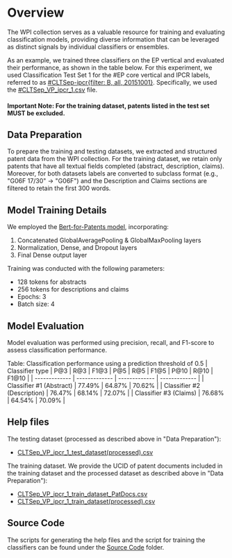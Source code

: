 # Overview

The WPI collection serves as a valuable resource for training and evaluating classification models, providing diverse information that can be leveraged as distinct signals by individual classifiers or ensembles.

As an example, we trained three classifiers on the EP vertical and evaluated their performance, as shown in the table below. For this experiment, we used Classification Test Set 1 for the #EP core vertical and IPCR labels, referred to as [#CLTSep-ipcr{filter: B, all, 20151001}](https://github.com/cs1msa/WPIplus/tree/main/Ground%20Truths/Classification/%23CLTSep/%23CLTSep-ipcr%7Bfilter%3A%20B%2C%20all%2C%2020151001%7D). Specifically, we used the [#CLTSep_VP_ipcr_1.csv](https://github.com/cs1msa/WPIplus/blob/main/Ground%20Truths/Classification/%23CLTSep/%23CLTSep-ipcr%7Bfilter%3A%20B%2C%20all%2C%2020151001%7D/CLTSep_VP_ipcr_1.csv) file.

#### Important Note: For the training dataset, patents listed in the test set MUST be excluded.

## Data Preparation

To prepare the training and testing datasets, we extracted and structured patent data from the WPI collection. For the training dataset, we retain only patents that have all textual fields completed (abstract, description, claims). Moreover, for both datasets labels are converted to subclass format (e.g., "G06F 17/30" → "G06F") and the Description and Claims sections are filtered to retain the first 300 words.

## Model Training Details

We employed the [Bert-for-Patents model](https://huggingface.co/anferico/bert-for-patents), incorporating:
1. Concatenated GlobalAveragePooling & GlobalMaxPooling layers
2. Normalization, Dense, and Dropout layers
3. Final Dense output layer

Training was conducted with the following parameters:
- 128 tokens for abstracts
- 256 tokens for descriptions and claims
- Epochs: 3
- Batch size: 4

## Model Evaluation

Model evaluation was performed using precision, recall, and F1-score to assess classification performance.

Table: Classification performance using a prediction threshold of 0.5
| Classifier type |  P@3 | R@3 | F1@3 |  P@5 | R@5 | F1@5  | P@10 | R@10 | F1@10 |
| ------------- | ------------- | ------------- | ------------- |
| Classifier #1 (Abstract) | 77.49%	 | 64.87% | 70.62% |
| Classifier #2 (Description)	| 76.47%  | 68.14%  | 72.07%  |
| Classifier #3 (Claims) | 76.68%  | 64.54%	  | 70.09%  |


## Help files
The testing dataset (processed as described above in "Data Preparation"):
- [CLTSep_VP_ipcr_1_test_dataset(processed).csv](https://drive.google.com/file/d/11DJqucRTxIfFUG_A0ZB35zDQG3xJeQUE/view?usp=sharing)

The training dataset. We provide the UCID of patent documents included in the training dataset and the processed dataset as described above in "Data Preparation"):
- [CLTSep_VP_ipcr_1_train_dataset_PatDocs.csv](https://drive.google.com/file/d/1U7pJAsXwh8jSA2Og_QvvMjaCvzM8w-oI/view?usp=sharing)
- [CLTSep_VP_ipcr_1_train_dataset(processed).csv](https://drive.google.com/file/d/1bTR1R98HKVlGZsUx8Wz1MZxAQba65xEJ/view?usp=sharing)

## Source Code
The scripts for generating the help files and the script for training the classifiers can be found under the [Source Code](https://github.com/cs1msa/WPIplus/tree/main/UsingWPI%2B/An%20example%20of%20a%20classification%20experiment%20workflow/Source%20Code) folder.
